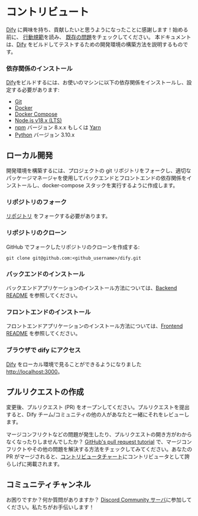 # コントリビュート

[Dify](https://dify.ai) に興味を持ち、貢献したいと思うようになったことに感謝します！始める前に、
[行動規範](https://github.com/langgenius/.github/blob/main/CODE_OF_CONDUCT.md)を読み、
[既存の問題](https://github.com/langgenius/langgenius-gateway/issues)をチェックしてください。
本ドキュメントは、[Dify](https://dify.ai) をビルドしてテストするための開発環境の構築方法を説明するものです。

### 依存関係のインストール

[Dify](https://dify.ai)をビルドするには、お使いのマシンに以下の依存関係をインストールし、設定する必要があります:

- [Git](http://git-scm.com/)
- [Docker](https://www.docker.com/)
- [Docker Compose](https://docs.docker.com/compose/install/)
- [Node.js v18.x (LTS)](http://nodejs.org)
- [npm](https://www.npmjs.com/) バージョン 8.x.x もしくは [Yarn](https://yarnpkg.com/)
- [Python](https://www.python.org/) バージョン 3.10.x

## ローカル開発

開発環境を構築するには、プロジェクトの git リポジトリをフォークし、適切なパッケージマネージャを使用してバックエンドとフロントエンドの依存関係をインストールし、docker-compose スタックを実行するように作成します。

### リポジトリのフォーク

[リポジトリ](https://github.com/langgenius/dify) をフォークする必要があります。

### リポジトリのクローン

GitHub でフォークしたリポジトリのクローンを作成する:

```
git clone git@github.com:<github_username>/dify.git
```

### バックエンドのインストール

バックエンドアプリケーションのインストール方法については、[Backend README](api/README.md) を参照してください。

### フロントエンドのインストール

フロントエンドアプリケーションのインストール方法については、[Frontend README](web/README.md) を参照してください。

### ブラウザで dify にアクセス

[Dify](https://dify.ai) をローカル環境で見ることができるようになりました [http://localhost:3000](http://localhost:3000)。

## プルリクエストの作成

変更後、プルリクエスト (PR) をオープンしてください。プルリクエストを提出すると、Dify チーム/コミュニティの他の人があなたと一緒にそれをレビューします。

マージコンフリクトなどの問題が発生したり、プルリクエストの開き方がわからなくなったりしませんでしたか？ [GitHub's pull request tutorial](https://docs.github.com/en/pull-requests/collaborating-with-pull-requests) で、マージコンフリクトやその他の問題を解決する方法をチェックしてみてください。あなたの PR がマージされると、[コントリビュータチャート](https://github.com/langgenius/langgenius-gateway/graphs/contributors)にコントリビュータとして誇らしげに掲載されます。

## コミュニティチャンネル

お困りですか？何か質問がありますか？ [Discord Community サーバ](https://discord.gg/AhzKf7dNgk)に参加してください。私たちがお手伝いします！
